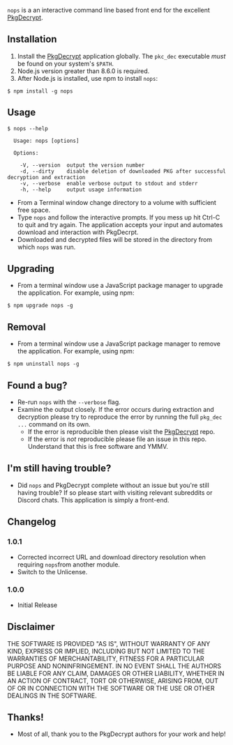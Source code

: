 `nops` is a an interactive command line based front end for the excellent [PkgDecrypt](https://github.com/weaknespase/PkgDecrypt/).

## Installation

1. Install the [PkgDecrypt](https://github.com/weaknespase/PkgDecrypt/) application globally. The `pkc_dec` executable _must_ be found on your system's `$PATH`.
2. Node.js version greater than 8.6.0 is required.
3. After Node.js is installed, use npm to install `nops`:

```
$ npm install -g nops
```

## Usage

```
$ nops --help

  Usage: nops [options]

  Options:

    -V, --version  output the version number
    -d, --dirty    disable deletion of downloaded PKG after successful decryption and extraction
    -v, --verbose  enable verbose output to stdout and stderr
    -h, --help     output usage information
```

* From a Terminal window change directory to a volume with sufficient free space.
* Type `nops` and follow the interactive prompts. If you mess up hit Ctrl-C to quit and try again. The application accepts your input and automates download and interaction with PkgDecrpt.
* Downloaded and decrypted files will be stored in the directory from which `nops` was run.

## Upgrading

* From a terminal window use a JavaScript package manager to upgrade the application. For example, using npm:

```
$ npm upgrade nops -g
```

## Removal

* From a terminal window use a JavaScript package manager to remove the application. For example, using npm:

```
$ npm uninstall nops -g
```

## Found a bug?

* Re-run `nops` with the `--verbose` flag.
* Examine the output closely. If the error occurs during extraction and decryption please try to reproduce the error by running the full `pkg_dec ...` command on its own.
  * If the error is reproducible then please visit the [PkgDecrypt](https://github.com/weaknespase/PkgDecrypt/) repo.
  * If the error is _not_ reproducible please file an issue in this repo. Understand that this is free software and YMMV.

## I'm still having trouble?

* Did `nops` and PkgDecrypt complete without an issue but you're still having trouble? If so please start with visiting relevant subreddits or Discord chats. This application is simply a front-end.

## Changelog

### 1.0.1

* Corrected incorrect URL and download directory resolution when requiring `nops`from another module.
* Switch to the Unlicense.

### 1.0.0

* Initial Release

## Disclaimer

THE SOFTWARE IS PROVIDED "AS IS", WITHOUT WARRANTY OF ANY KIND, EXPRESS OR IMPLIED, INCLUDING BUT NOT LIMITED TO THE WARRANTIES OF MERCHANTABILITY, FITNESS FOR A PARTICULAR PURPOSE AND NONINFRINGEMENT. IN NO EVENT SHALL THE AUTHORS BE LIABLE FOR ANY CLAIM, DAMAGES OR OTHER LIABILITY, WHETHER IN AN ACTION OF CONTRACT, TORT OR OTHERWISE, ARISING FROM, OUT OF OR IN CONNECTION WITH THE SOFTWARE OR THE USE OR OTHER DEALINGS IN THE SOFTWARE.

## Thanks!

* Most of all, thank you to the PkgDecrypt authors for your work and help!
